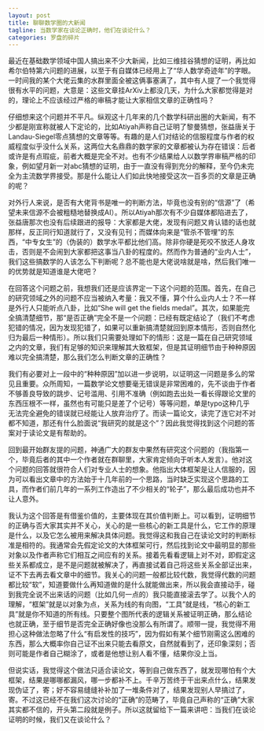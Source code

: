 ```yaml
---
layout: post
title: 聊聊数学圈的大新闻
tagline: 当数学家在谈论正确时，他们在谈论什么？
categories: 罗盘的碎片
---
```


最近在基础数学领域中国人搞出来不少大新闻，比如三维挂谷猜想的证明，再比如希尔伯特第六问题的进展，以至于有自媒体已经用上了“华人数学奇迹年”的字眼。一时间我的某个大佬云集的水群里面全被这俩事塞满了，其中有人提了一个我觉得很有水平的问题，大意是：这些文章挂ArXiv上都没几天，为什么大家都觉得是对的，理论上不应该经过严格的审稿才能让大家相信文章的正确性吗？

仔细想来这个问题并不平凡。纵观这十几年来的几个数学科研出圈的大新闻，有不少都是刚宣称就被人下定论的，比如Atiyah声称自己证明了黎曼猜想，张益唐关于Landau-Siegel零点猜想的文章等等。有趣的是人们对结论的信服程度与作者的权威程度似乎没什么关系，这两位大名鼎鼎的数学家的文章都被认为存在错误：后者或许是有点瑕疵，前者大概是完全不对。也有不少结果给人以数学界审稿严格的印象，例如望月新一对abc猜想的证明，由于一直没有得到充分的解释，至今仍未完全为主流数学界接受。那是什么能让人们如此快地接受这次一百多页的文章是正确的呢？

对外行人来说，是否有大佬背书是唯一的判断方法，毕竟也没有别的“信源”了（希望未来信源不会被粗糙地替换成AI）。所以Atiyah那次有不少自媒体都陷进去了，张益唐那次也没有后续跟进的报导：大家都是大佬，发现有问题又肯认错的话也就那样，反正同行知道就行了，又没有见刊；而媒体向来是“管杀不管埋”的东西，“中专女生”的（伪装的）数学水平都比他们高。除非你硬是死咬不放还人身攻击，否则是不会闹到大家都把这事当八卦的程度的。然而作为普通的“业内人士”，我们这些搞数学的人该怎么下判断呢？总不能也是大佬说啥就是啥，然后我们唯一的优势就是知道谁是大佬吧？

在回答这个问题之前，我想我们还是应该界定一下这个问题的范围。首先，在自己的研究领域之外的问题不应当被纳入考量：我又不懂，算个什么业内人士？不一样是外行人只能听点八卦，比如“She will get the fields medal”。其次，如果能完全搞清楚细节，那“是否正确”完全不是一个问题：已经有既定结论了（我们不考虑犯错的情况，因为发现犯错了，如果可以重新搞清楚就回到原本情形，否则自然化归为最后一种情形）。所以我们只需要处理如下的情形：这是一篇在自己研究领域之内的文章，我们有足够的知识来理解其大致框架，但是其证明细节由于种种原因难以完全搞清楚，那么我们怎么判断文章的正确性？

我们有必要对上一段中的“种种原因”加以进一步说明，以证明这一问题是多么的常见且重要。众所周知，一篇数学论文想要毫无错误是非常困难的，先不谈由于作者不够善良导致的跳步、记号滥用、引用不准确（例如跑去出处一看长得跟论文里的东西压根不一样，虽然也有可能只是差了个记号）等等问题，单是typo这种几乎无法完全避免的错误就已经能让人放弃治疗了。而读一篇论文，读完了连它对不对都不知道，那还有什么脸面说“我研究的就是这个”？因此我觉得找到这个问题的答案对于读论文是有帮助的。

回到最开始群友提的问题，神通广大的群友中果然有研究这个问题的（我指第一个，毕竟后者的其中一个作者就在群聊里，大家肯定倾向于听本人发言）。他对这个问题的回答就很符合人们对专业人士的想象。他指出大体框架是让人信服的，因为可以看出文章中的方法始于十几年前的一个思路，当时缺乏实现这个思路的工具，而作者们前几年的一系列工作造出了不少相关的“轮子”，那么最后成功也并不让人意外。

我认为这个回答是有借鉴价值的，主要体现在其价值判断上。可以看到，证明细节的正确与否大家其实并不关心，关心的是一些核心的新工具是什么，它工作的原理是什么，以及它怎么被用来解决具体问题。我觉得这和我自己在读论文时的判断标准是相符的。我通常会先假定论文的大体框架可行，然后找到论文中最明显的那些对象以及作者声称它们相互之间应有的关系。接着先看看逻辑上对不对，即假定这些关系都成立，是不是问题就被解决了，再直接试着自己将这些关系全部证出来，证不下去再去看文章中的细节。我关心的问题一般都比较代数，我觉得代数的问题都比较“软”，知道要做什么再知道做的是什么就能做出来，所以我会直接动手，碰到我完全说不出来话的问题（比如几何一点的）我只能直接滚去学了。以我个人的理解，“框架”就是以对象为点，关系为线的有向图，“工具”就是线，“核心的新工具”就是你不知道的所有线。只要整个图所代表的逻辑关系被证明正确，那么结论也就正确，至于细节是否完全正确好像也没那么有所谓了。顺带一提，我觉得不用担心这种做法忽略了什么“有启发性的技巧”，因为假如有某个细节刚需这么困难的东西，那么大概率你自己证不出来只能去看原文，自然就看到了，还印象深刻；否则可能是作者自己糊涂了，或者是他想让别人看不懂，结果你没上当。

但说实话，我觉得这个做法只适合读论文，等到自己做东西了，就发现哪怕有个大框架，结果是哪哪都漏风，哪一步都补不上。千辛万苦终于干出来点什么，结果发现伪证了，寄；好不容易缝缝补补加了一堆条件对了，结果发现别人早搞过了，寄。不过这已经不在我们这次讨论的“正确”的范畴了，毕竟自己声称的“正确”大家其实都不信的，开头第二段就是例子。所以这就留给下一篇来讲吧：当我们在谈论证明的时候，我们又在谈论什么？